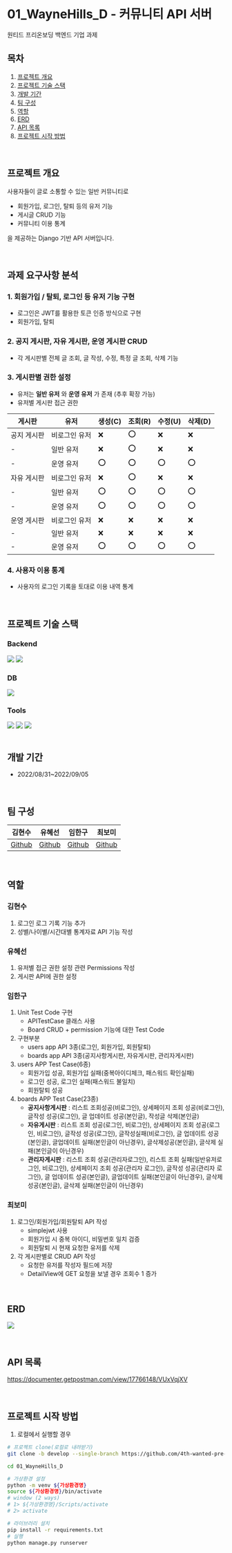 # 01_WayneHills_D - 커뮤니티 API 서버
원티드 프리온보딩 백엔드 기업 과제

## 목차
1. [프로젝트 개요](#프로젝트-개요)
2. [프로젝트 기술 스택](#프로젝트-기술-스택)
3. [개발 기간](#개발-기간)
4. [팀 구성](#팀-구성)
5. [역할](#역할)
6. [ERD](#ERD)
7. [API 목록](#API-목록)
8. [프로젝트 시작 방법](#프로젝트-시작-방법)


<br>


## 프로젝트 개요
사용자들이 글로 소통할 수 있는 일반 커뮤니티로
- 회원가입, 로그인, 탈퇴 등의 유저 기능
- 게시글 CRUD 기능
- 커뮤니티 이용 통계

을 제공하는 Django 기반 API 서버입니다. 


<br>

## 과제 요구사항 분석
### 1. 회원가입 / 탈퇴, 로그인 등 유저 기능 구현
- 로그인은 JWT를 활용한 토큰 인증 방식으로 구현
- 회원가입, 탈퇴

### 2. 공지 게시판, 자유 게시판, 운영 게시판 CRUD
- 각 게시판별 전체 글 조회, 글 작성, 수정, 특정 글 조회, 삭제 기능

### 3. 게시판별 권한 설정
- 유저는 **일반 유저** 와 **운영 유저** 가 존재 (추후 확장 가능)
- 유저별 게시판 접근 권한

| 게시판 | 유저 | 생성\(C\) | 조회\(R\) | 수정(U) | 삭제(D) |
| --- | --- | --- | --- | --- | --- |
| 공지 게시판 | 비로그인 유저 | :x: | :o: | :x: | :x: |
| - | 일반 유저 | :x: | :o: | :x: | :x: |
| - | 운영 유저 | :o: | :o: | :o: | :o: |
| 자유 게시판 | 비로그인 유저 | :x: | :o: | :x: | :x: |
| - | 일반 유저 | :o: | :o: | :o: | :o: |
| - | 운영 유저 | :o: | :o: | :o: | :o: |
| 운영 게시판 | 비로그인 유저 | :x: | :x: | :x: | :x: |
| - | 일반 유저 | :x: | :x: | :x: | :x: |
| - | 운영 유저 | :o: | :o: | :o: | :o: |

### 4. 사용자 이용 통계
- 사용자의 로그인 기록을 토대로 이용 내역 통계

<br>

## 프로젝트 기술 스택

### Backend
<section>
<img src="https://img.shields.io/badge/Django-092E20?logo=Django&logoColor=white"/>
<img src="https://img.shields.io/badge/Django%20REST%20Framework-092E20?logo=Django&logoColor=white"/>
</section>

### DB
<section>
<img src="https://img.shields.io/badge/MySQL-4479A1?logo=MySQL&logoColor=white"/>
</section>

### Tools
<section>
<img src="https://img.shields.io/badge/GitHub-181717?logo=GitHub&logoColor=white"/>
<img src="https://img.shields.io/badge/Discord-5865F2?logo=Discord&logoColor=white">
<img src="https://img.shields.io/badge/Postman-FF6C37?logo=Postman&logoColor=white">
</section>
<!-- | 백엔드 | DB   |  Tools   |
| ---- | ------ | --- |
|      |        |    | -->


<br>


## 개발 기간
- 2022/08/31~2022/09/05


<br>


## 팀 구성
| 김현수 | 유혜선 | 임한구 |  최보미  |
| ------ | ------ | ------ | --- |
| [Github](https://github.com/HyeonsooKim) | [Github](https://github.com/Hyes-y)   | [Github](https://github.com/nicholas019/)   |  [Github](https://github.com/BomiChoi)   |


<br>


## 역할
### 김현수
1. 로그인 로그 기록 기능 추가
2. 성별/나이별/시간대별 통계자료 API 기능 작성
### 유혜선
1. 유저별 접근 권한 설정 관련 Permissions 작성
2. 게시판 API에 권한 설정

### 임한구
1. Unit Test Code 구현
     - APITestCase 클래스 사용
     - Board CRUD + permission 기능에 대한 Test Code
2. 구현부분
     - users app API 3종(로그인, 회원가입, 회원탈퇴)
     - boards app API 3종(공지사항게시판, 자유게시판, 관리자게시판)
3. users APP Test Case(6종)
     - 회원가입 성공, 회원가입 실패(중복아이디체크, 패스워드 확인실패)
     - 로그인 성공, 로그인 실패(패스워드 불일치)
     - 회원탈퇴 성공
4. boards APP Test Case(23종)
     - **공지사항게시판** : 리스트 조회성공(비로그인), 상세페이지 조회 성공(비로그인), 글작성 성공(로그인), 글 업데이트 성공(본인글), 작성글 삭제(본인글)
     - **자유게시판** : 리스트 조회 성공(로그인, 비로그인), 상세페이지 조회 성공(로그인, 비로그인), 글작성 성공(로그인), 글작성실패(비로그인), 글 업데이트 성공(본인글), 글업데이트 실패(본인글이 아닌경우), 글삭제성공(본인글), 글삭제 실패(본인글이 아닌경우)
     - **관리자게시판** : 리스트 조회 성공(관리자로그인), 리스트 조회 실패(일반유저로그인, 비로그인), 상세페이지 조회 성공(관리자 로그인), 글작성 성공(관리자 로그인), 글 업데이트 성공(본인글), 글업데이트 실패(본인글이 아닌경우), 글삭제성공(본인글), 글삭제 실패(본인글이 아닌경우)

### 최보미
1. 로그인/회원가입/회원탈퇴 API 작성
    - simplejwt 사용
    - 회원가입 시 중복 아이디, 비밀번호 일치 검증
    - 회원탈퇴 시 현재 요청한 유저를 삭제
2. 각 게시판별로 CRUD API 작성
    - 요청한 유저를 작성자 필드에 저장
    - DetailView에 GET 요청을 보낼 경우 조회수 1 증가


<br>


## ERD
![](https://i.imgur.com/2bgYJbN.png)


<br>


## API 목록
https://documenter.getpostman.com/view/17766148/VUxVqjXV


<br>


## 프로젝트 시작 방법
1. 로컬에서 실행할 경우
```bash
# 프로젝트 clone(로컬로 내려받기)
git clone -b develop --single-branch https://github.com/4th-wanted-pre-onboarding-teamD/01_WayneHills_D.git

cd 01_WayneHills_D

# 가상환경 설정
python -m venv ${가상환경명}
source ${가상환경명}/bin/activate
# window (2 ways) 
# 1> ${가상환경명}/Scripts/activate
# 2> activate

# 라이브러리 설치
pip install -r requirements.txt
# 실행
python manage.py runserver
```

<br>